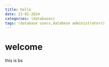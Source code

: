 ```yaml
---
title: hello
date: 13-02-2024
categories: (databases)
tags: (database users,databese administrators)
---
```


# welcome

this is bs 